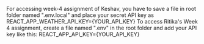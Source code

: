 For accessing week-4 assignment of Keshav, you have to save a file in root folder named ".env.local" and place your secret API key as REACT_APP_WEATHER_API_KEY={YOUR_API_KEY}
To access Ritika's Week 4 assignment, create a file named ".env" in the root folder and add your API key like this: REACT_APP_API_KEY={YOUR_API_KEY}